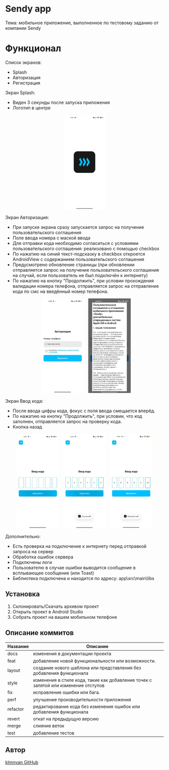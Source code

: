 # Sendy app
Тема: мобильное приложение, выполненное по тестовому заданию от компании Sendy  

# Функционал  
Список экранов:  
- Splash
- Авторизация
- Регистрация  

Экран Splash:  
- Виден 3 секунды после запуска приложения
- Логотип в центре

<p align="center">
  <img src ="./screenshots/splash_screen.jpg" height="300">
</p>

Экран Авторизация:  
- При запуске экрана сразу запускается запрос на получение пользовательского соглашения
- Поле ввода номера с маской ввода
- Для отправки кода необходимо согласиться с условиями пользовательского соглашения: реализовано с помощью checkbox
- По нажатию на синий текст-подсказку в checkbox откроется AndroidView с содержанием пользовательского соглашения
- Предусмотрено обновление страницы (при обновлении отправляется запрос на получение пользовательского соглашения на случай, если пользователь не был подключён к интернету)
- По нажатию на кнопку "Продолжить", при условии прохождения валидации номера телефона, отправляется запрос на отправление кода по смс на введённый номер телефона. 

<div align="center">
    <img src="./screenshots/auth_screen.jpg" height="300" style="display: inline-block;margin: 0 10px;">
    <img src="./screenshots/auth_screen_open_offer.jpg" height="300" style="display: inline-block;">
</div>

Экран Ввод кода:  
- После ввода цифры кода, фокус с поля ввода смещается вперёд.
- По нажатию на кнопку "Продолжить", при условии, что код заполнен, отправляется запрос на проверку кода.
- Кнопка назад

<div align="center">
    <img src="./screenshots/input_code_screen.jpg" height="300" style="display: inline-block;margin:">
    <img src="./screenshots/input_code_correct_code_event.jpg" height="300" style="display: inline-block;margin: 0 10px;">
    <img src="./screenshots/input_code_uncorrect_code_event.jpg" height="300" style="display: inline-block;">
</div>

Дополнительно:
- Есть проверка на подключение к интернету перед отправкой запроса на сервер
- Обработка ошибок сервера
- Подключены логи
- Пользователю в случае ошибки выводится сообщение в всплывающее сообщение (или Toast)
- Библиотека подключена и находится по адресу: app\src\main\libs

## Установка
1. Склонировать/Скачать архивом проект
2. Открыть проект в Android Studio
3. Собрать проект на вашем мобильном телефоне  
 
## Описание коммитов
| Название | Описание                                                                            |
| -------- |-------------------------------------------------------------------------------------|
| docs     | изменения в документации проекта                                                    |
| feat     | добавление новой функциональности или возможности.                                  |
| layout   | создание нового шаблона или представления без добавления функционала                |
| style    | изменения в стиле кода, такие как добавление точек с запятой или изменение отступов |
| fix      | исправление ошибки или бага.                                                        |
| perf     | улучшение производительности приложения                                             |
| refactor | редактирование кода без изменения ошибок или добавления функционала                 |
| revert   | откат на предыдущую версию                                                          |
| merge    | слияние веток                                                                       |
| test     | добавление тестов                                                                   |

## Автор
[klmnvan GitHub](https://github.com/klmnvan) 
